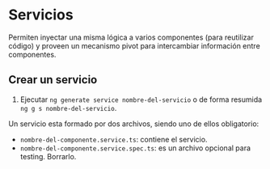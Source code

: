 # Servicios

Permiten inyectar una misma lógica a varios componentes (para reutilizar código) y proveen un mecanismo pivot para intercambiar información entre componentes.

## Crear un servicio

1. Ejecutar `ng generate service nombre-del-servicio` o de forma resumida `ng g s nombre-del-servicio`.

Un servicio esta formado por dos archivos, siendo uno de ellos obligatorio:

- `nombre-del-componente.service.ts`: contiene el servicio.
- `nombre-del-componente.service.spec.ts`: es un archivo opcional para testing. Borrarlo.
